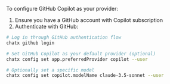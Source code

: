 To configure GitHub Copilot as your provider:

1. Ensure you have a GitHub account with Copilot subscription
2. Authenticate with GitHub:

```bash
# Log in through GitHub authentication flow
chatx github login

# Set GitHub Copilot as your default provider (optional)
chatx config set app.preferredProvider copilot --user

# Optionally set a specific model
chatx config set copilot.modelName claude-3.5-sonnet --user
```
